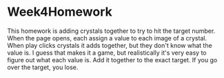 # Week4Homework

This homework is adding crystals together to try to hit the target number.
When the page opens, each assign a value to each image of a crystal.
When play clicks crystals it adds together, but they don't know what the value is.
I guess that makes it a game, but realistically it's very easy to figure out what each value is.
Add it together to the exact target. If you go over the target, you lose.

